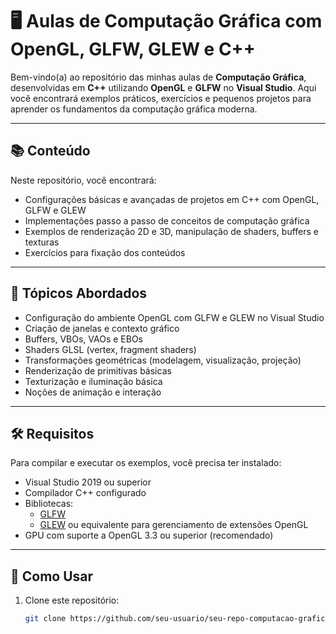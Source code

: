 # 🖥️ Aulas de Computação Gráfica com OpenGL, GLFW, GLEW e C++

Bem-vindo(a) ao repositório das minhas aulas de **Computação Gráfica**, desenvolvidas em **C++** utilizando **OpenGL** e **GLFW** no **Visual Studio**. Aqui você encontrará exemplos práticos, exercícios e pequenos projetos para aprender os fundamentos da computação gráfica moderna.

---

## 📚 Conteúdo

Neste repositório, você encontrará:

- Configurações básicas e avançadas de projetos em C++ com OpenGL, GLFW e GLEW
- Implementações passo a passo de conceitos de computação gráfica
- Exemplos de renderização 2D e 3D, manipulação de shaders, buffers e texturas
- Exercícios para fixação dos conteúdos

---

## 🧠 Tópicos Abordados

- Configuração do ambiente OpenGL com GLFW e GLEW no Visual Studio
- Criação de janelas e contexto gráfico
- Buffers, VBOs, VAOs e EBOs
- Shaders GLSL (vertex, fragment shaders)
- Transformações geométricas (modelagem, visualização, projeção)
- Renderização de primitivas básicas
- Texturização e iluminação básica
- Noções de animação e interação

---

## 🛠️ Requisitos

Para compilar e executar os exemplos, você precisa ter instalado:

- Visual Studio 2019 ou superior
- Compilador C++ configurado
- Bibliotecas:
  - [GLFW](https://www.glfw.org/)
  - [GLEW](http://glew.sourceforge.net/) ou equivalente para gerenciamento de extensões OpenGL
- GPU com suporte a OpenGL 3.3 ou superior (recomendado)

---

## 🚀 Como Usar

1. Clone este repositório:

   ```bash
   git clone https://github.com/seu-usuario/seu-repo-computacao-grafica.git

